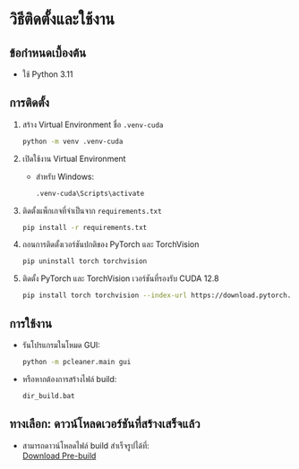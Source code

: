 
# วิธีติดตั้งและใช้งาน

## ข้อกำหนดเบื้องต้น
- ใช้ Python 3.11

## การติดตั้ง
1. สร้าง Virtual Environment ชื่อ `.venv-cuda`
   ```bash
   python -m venv .venv-cuda
   ```

2. เปิดใช้งาน Virtual Environment
   - สำหรับ Windows:
     ```bash
     .venv-cuda\Scripts\activate
     ```

3. ติดตั้งแพ็กเกจที่จำเป็นจาก `requirements.txt`
   ```bash
   pip install -r requirements.txt
   ```

4. ถอนการติดตั้งเวอร์ชันปกติของ PyTorch และ TorchVision
   ```bash
   pip uninstall torch torchvision
   ```

5. ติดตั้ง PyTorch และ TorchVision เวอร์ชันที่รองรับ CUDA 12.8
   ```bash
   pip install torch torchvision --index-url https://download.pytorch.org/whl/cu128
   ```

## การใช้งาน
- รันโปรแกรมในโหมด GUI:
  ```bash
  python -m pcleaner.main gui
  ```

- หรือหากต้องการสร้างไฟล์ build:
  ```bash
  dir_build.bat
  ```

## ทางเลือก: ดาวน์โหลดเวอร์ชันที่สร้างเสร็จแล้ว
- สามารถดาวน์โหลดไฟล์ build สำเร็จรูปได้ที่:  
  [Download Pre-build](https://drive.google.com/file/d/1U9QG9j-FgK2jD4YCGqGq0mYsZw_EeeCt/view?usp=sharing)
